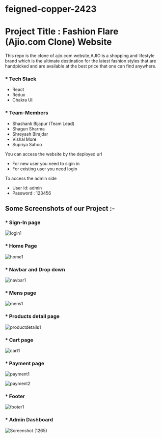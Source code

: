 # feigned-copper-2423
# Project Title : Fashion Flare (Ajio.com Clone) Website

This repo is the clone of ajio.com website,AJIO is a shopping and lifestyle brand which is the ultimate destination for the latest fashion styles that are handpicked and are available at the best price that one can find anywhere. 

### * Tech Stack

- React
- Redux
- Chakra UI


### * Team-Members

- Shashank Bijapur (Team Lead)
- Shagun Sharma
- Shreyash Birajdar
- Vishal More
- Supriya Sahoo

You can access the  website by the deployed url 
  - For new user you need to sigin in 
  - For existing user  you need login
  
  To access the admin side  
   - User Id: admin  
   - Password : 123456

## Some Screenshots of our Project :-

### * Sign-In page

![login1](https://user-images.githubusercontent.com/106108504/221401943-6a56fb36-cb70-4ae9-994b-cb98c9e63d67.png)

### * Home Page 

![home1](https://user-images.githubusercontent.com/106108504/221401830-52ba33d9-9c7e-459c-a641-c0e72950f325.png)

### * Navbar and Drop down

![navbar1](https://user-images.githubusercontent.com/106108504/221401922-c8cb6426-aee6-4fc2-9028-34d264d13d2f.png)

### * Mens page

![mens1](https://user-images.githubusercontent.com/106108504/221402043-295083c1-e6dc-40c9-bca5-8ad96988ff3b.png)


### * Products detail page

![productdetails1](https://user-images.githubusercontent.com/106108504/221402132-e6cbd03b-32e8-4331-9209-6a3dc3b593cb.png)

### * Cart page

![cart1](https://user-images.githubusercontent.com/106108504/221402095-4cd711d2-60e7-4346-b8ca-2d54eeb77923.png)


### * Payment page

![payment1](https://user-images.githubusercontent.com/106108504/221402244-d055d65a-c77b-4bc6-b138-2018ae7b3a6c.png)

![payment2](https://user-images.githubusercontent.com/106108504/221402253-64582182-4ccf-427f-a24a-d269ca3217c2.png)


### * Footer 

![footer1](https://user-images.githubusercontent.com/106108504/221401931-4e0cab75-aaf5-4f05-a8fb-30925dd40eec.png)

### * Admin Dashboard

![Screenshot (1265)](https://user-images.githubusercontent.com/107456969/230724104-ecb403b4-96c3-4d7c-8219-85238b0dedee.png)


